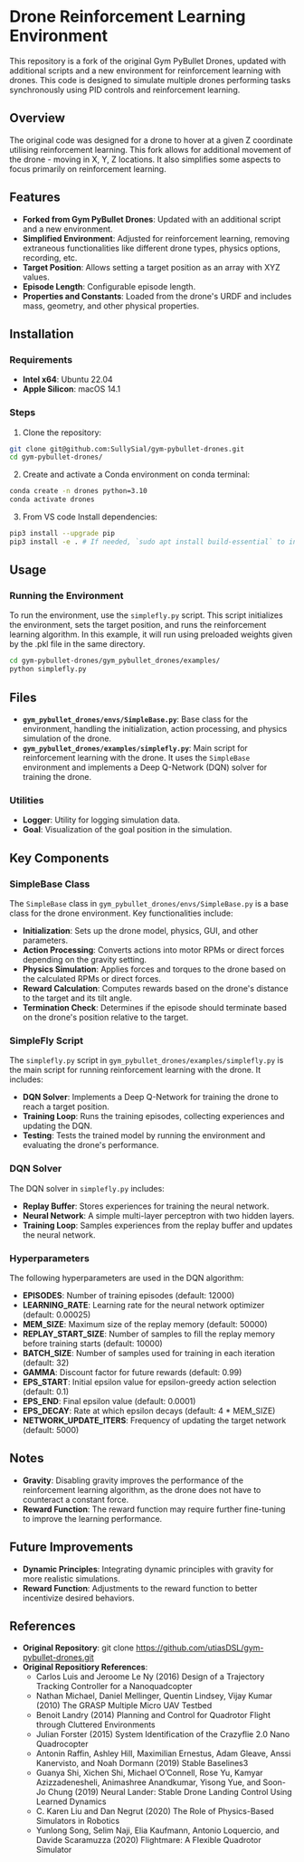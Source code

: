 # Drone Reinforcement Learning Environment

This repository is a fork of the original Gym PyBullet Drones, updated with additional scripts and a new environment for reinforcement learning with drones. This code is designed to simulate multiple drones performing tasks synchronously using PID controls and reinforcement learning.

## Overview

The original code was designed for a drone to hover at a given Z coordinate utilising reinforcement learning. This fork allows for additional movement of the drone - moving in X, Y, Z locations. It also simplifies some aspects to focus primarily on reinforcement learning.

## Features

- **Forked from Gym PyBullet Drones**: Updated with an additional script and a new environment.
- **Simplified Environment**: Adjusted for reinforcement learning, removing extraneous functionalities like different drone types, physics options, recording, etc.
- **Target Position**: Allows setting a target position as an array with XYZ values.
- **Episode Length**: Configurable episode length.
- **Properties and Constants**: Loaded from the drone's URDF and includes mass, geometry, and other physical properties.

## Installation

### Requirements

- **Intel x64**: Ubuntu 22.04
- **Apple Silicon**: macOS 14.1

### Steps

1. Clone the repository:

```bash
git clone git@github.com:SullySial/gym-pybullet-drones.git 
cd gym-pybullet-drones/
```

2. Create and activate a Conda environment on conda terminal:

```bash
conda create -n drones python=3.10
conda activate drones
```

3. From VS code Install dependencies:

```bash
pip3 install --upgrade pip
pip3 install -e . # If needed, `sudo apt install build-essential` to install `gcc` and build `pybullet`
```

## Usage

### Running the Environment

To run the environment, use the `simplefly.py` script. This script initializes the environment, sets the target position, and runs the reinforcement learning algorithm. In this example, it will run using preloaded weights given by the .pkl file in the same directory.

```bash
cd gym-pybullet-drones/gym_pybullet_drones/examples/
python simplefly.py
```

## Files

- **`gym_pybullet_drones/envs/SimpleBase.py`**: Base class for the environment, handling the initialization, action processing, and physics simulation of the drone.
- **`gym_pybullet_drones/examples/simplefly.py`**: Main script for reinforcement learning with the drone. It uses the `SimpleBase` environment and implements a Deep Q-Network (DQN) solver for training the drone.

### Utilities

- **Logger**: Utility for logging simulation data.
- **Goal**: Visualization of the goal position in the simulation.

## Key Components

### SimpleBase Class

The `SimpleBase` class in `gym_pybullet_drones/envs/SimpleBase.py` is a base class for the drone environment. Key functionalities include:

- **Initialization**: Sets up the drone model, physics, GUI, and other parameters.
- **Action Processing**: Converts actions into motor RPMs or direct forces depending on the gravity setting.
- **Physics Simulation**: Applies forces and torques to the drone based on the calculated RPMs or direct forces.
- **Reward Calculation**: Computes rewards based on the drone's distance to the target and its tilt angle.
- **Termination Check**: Determines if the episode should terminate based on the drone's position relative to the target.

### SimpleFly Script

The `simplefly.py` script in `gym_pybullet_drones/examples/simplefly.py` is the main script for running reinforcement learning with the drone. It includes:

- **DQN Solver**: Implements a Deep Q-Network for training the drone to reach a target position.
- **Training Loop**: Runs the training episodes, collecting experiences and updating the DQN.
- **Testing**: Tests the trained model by running the environment and evaluating the drone's performance.

### DQN Solver

The DQN solver in `simplefly.py` includes:

- **Replay Buffer**: Stores experiences for training the neural network.
- **Neural Network**: A simple multi-layer perceptron with two hidden layers.
- **Training Loop**: Samples experiences from the replay buffer and updates the neural network.

### Hyperparameters

The following hyperparameters are used in the DQN algorithm:

- **EPISODES**: Number of training episodes (default: 12000)
- **LEARNING_RATE**: Learning rate for the neural network optimizer (default: 0.00025)
- **MEM_SIZE**: Maximum size of the replay memory (default: 50000)
- **REPLAY_START_SIZE**: Number of samples to fill the replay memory before training starts (default: 10000)
- **BATCH_SIZE**: Number of samples used for training in each iteration (default: 32)
- **GAMMA**: Discount factor for future rewards (default: 0.99)
- **EPS_START**: Initial epsilon value for epsilon-greedy action selection (default: 0.1)
- **EPS_END**: Final epsilon value (default: 0.0001)
- **EPS_DECAY**: Rate at which epsilon decays (default: 4 * MEM_SIZE)
- **NETWORK_UPDATE_ITERS**: Frequency of updating the target network (default: 5000)

## Notes

- **Gravity**: Disabling gravity improves the performance of the reinforcement learning algorithm, as the drone does not have to counteract a constant force.
- **Reward Function**: The reward function may require further fine-tuning to improve the learning performance.

## Future Improvements

- **Dynamic Principles**: Integrating dynamic principles with gravity for more realistic simulations.
- **Reward Function**: Adjustments to the reward function to better incentivize desired behaviors.

## References

- **Original Repository**: git clone https://github.com/utiasDSL/gym-pybullet-drones.git
- **Original Repositiory References**: 
    * Carlos Luis and Jeroome Le Ny (2016) Design of a Trajectory Tracking Controller for a Nanoquadcopter
    * Nathan Michael, Daniel Mellinger, Quentin Lindsey, Vijay Kumar (2010) The GRASP Multiple Micro UAV Testbed
    * Benoit Landry (2014) Planning and Control for Quadrotor Flight through Cluttered Environments
    * Julian Forster (2015) System Identification of the Crazyflie 2.0 Nano Quadrocopter
    * Antonin Raffin, Ashley Hill, Maximilian Ernestus, Adam Gleave, Anssi Kanervisto, and Noah Dormann (2019) Stable Baselines3
    * Guanya Shi, Xichen Shi, Michael O’Connell, Rose Yu, Kamyar Azizzadenesheli, Animashree Anandkumar, Yisong Yue, and Soon-Jo Chung (2019) Neural Lander: Stable Drone Landing Control Using Learned Dynamics
    * C. Karen Liu and Dan Negrut (2020) The Role of Physics-Based Simulators in Robotics
    * Yunlong Song, Selim Naji, Elia Kaufmann, Antonio Loquercio, and Davide Scaramuzza (2020) Flightmare: A Flexible Quadrotor Simulator
